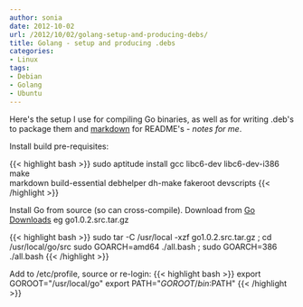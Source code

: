 ```yaml
---
author: sonia
date: 2012-10-02
url: /2012/10/02/golang-setup-and-producing-debs/
title: Golang - setup and producing .debs
categories:
- Linux
tags:
- Debian
- Golang
- Ubuntu
---
```


Here's the setup I use for compiling Go binaries, as well as for writing .deb's to package them and [markdown](http://en.wikipedia.org/wiki/Markdown) for README's - _notes for me_.

<!--more-->

Install build pre-requisites:

{{< highlight bash >}}
sudo aptitude install gcc libc6-dev libc6-dev-i386 make \
  markdown build-essential debhelper dh-make fakeroot devscripts
{{< /highlight >}}

Install Go from source (so can cross-compile). Download from [Go Downloads](http://code.google.com/p/go/downloads/list) eg go1.0.2.src.tar.gz

{{< highlight bash >}}
sudo tar -C /usr/local -xzf go1.0.2.src.tar.gz ; cd /usr/local/go/src
sudo GOARCH=amd64 ./all.bash ; sudo GOARCH=386 ./all.bash
{{< /highlight >}}

Add to /etc/profile, source or re-login:
{{< highlight bash >}}
export GOROOT="/usr/local/go"
export PATH="$GOROOT/bin:$PATH"
{{< /highlight >}}


